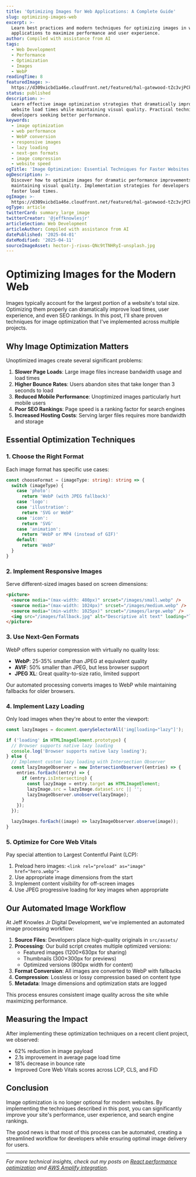 ```yaml
---
title: 'Optimizing Images for Web Applications: A Complete Guide'
slug: optimizing-images-web
excerpt: >-
  Learn best practices and modern techniques for optimizing images in web
  applications to maximize performance and user experience.
author: Compiled with assistance from AI
tags:
  - Web Development
  - Performance
  - Optimization
  - Images
  - WebP
readingTime: 8
featuredImage: >-
  https://d309xicbd1a46e.cloudfront.net/featured/hal-gatewood-tZc3vjPCk-Q-unsplash.webp
status: published
description: >-
  Learn effective image optimization strategies that dramatically improve
  website load times while maintaining visual quality. Practical techniques for
  developers seeking better performance.
keywords:
  - image optimization
  - web performance
  - WebP conversion
  - responsive images
  - lazy loading
  - next-gen formats
  - image compression
  - website speed
ogTitle: 'Image Optimization: Essential Techniques for Faster Websites'
ogDescription: >-
  Discover how to optimize images for dramatic performance improvements while
  maintaining visual quality. Implementation strategies for developers seeking
  faster load times.
ogImage: >-
  https://d309xicbd1a46e.cloudfront.net/featured/hal-gatewood-tZc3vjPCk-Q-unsplash.webp
ogType: article
twitterCard: summary_large_image
twitterCreator: '@jeffknowlesjr'
articleSection: Web Development
articleAuthor: Compiled with assistance from AI
datePublished: '2025-04-01'
dateModified: '2025-04-11'
sourceImageAsset: hector-j-rivas-QNc9tTNHRyI-unsplash.jpg
---
```


# Optimizing Images for the Modern Web

Images typically account for the largest portion of a website's total size. Optimizing them properly can dramatically improve load times, user experience, and even SEO rankings. In this post, I'll share proven techniques for image optimization that I've implemented across multiple projects.

## Why Image Optimization Matters

Unoptimized images create several significant problems:

1. **Slower Page Loads**: Large image files increase bandwidth usage and load times
2. **Higher Bounce Rates**: Users abandon sites that take longer than 3 seconds to load
3. **Reduced Mobile Performance**: Unoptimized images particularly hurt mobile users
4. **Poor SEO Rankings**: Page speed is a ranking factor for search engines
5. **Increased Hosting Costs**: Serving larger files requires more bandwidth and storage

## Essential Optimization Techniques

### 1. Choose the Right Format

Each image format has specific use cases:

```typescript
const chooseFormat = (imageType: string): string => {
  switch (imageType) {
    case 'photo':
      return 'WebP (with JPEG fallback)'
    case 'logo':
    case 'illustration':
      return 'SVG or WebP'
    case 'icon':
      return 'SVG'
    case 'animation':
      return 'WebP or MP4 (instead of GIF)'
    default:
      return 'WebP'
  }
}
```

### 2. Implement Responsive Images

Serve different-sized images based on screen dimensions:

```html
<picture>
  <source media="(max-width: 480px)" srcset="/images/small.webp" />
  <source media="(max-width: 1024px)" srcset="/images/medium.webp" />
  <source media="(min-width: 1025px)" srcset="/images/large.webp" />
  <img src="/images/fallback.jpg" alt="Descriptive alt text" loading="lazy" />
</picture>
```

### 3. Use Next-Gen Formats

WebP offers superior compression with virtually no quality loss:

- **WebP**: 25-35% smaller than JPEG at equivalent quality
- **AVIF**: 50% smaller than JPEG, but less browser support
- **JPEG XL**: Great quality-to-size ratio, limited support

Our automated processing converts images to WebP while maintaining fallbacks for older browsers.

### 4. Implement Lazy Loading

Only load images when they're about to enter the viewport:

```javascript
const lazyImages = document.querySelectorAll('img[loading="lazy"]');

if ('loading' in HTMLImageElement.prototype) {
  // Browser supports native lazy loading
  console.log('Browser supports native lazy loading');
} else {
  // Implement custom lazy loading with Intersection Observer
  const lazyImageObserver = new IntersectionObserver((entries) => {
    entries.forEach((entry) => {
      if (entry.isIntersecting) {
        const lazyImage = entry.target as HTMLImageElement;
        lazyImage.src = lazyImage.dataset.src || '';
        lazyImageObserver.unobserve(lazyImage);
      }
    });
  });

  lazyImages.forEach((image) => lazyImageObserver.observe(image));
}
```

### 5. Optimize for Core Web Vitals

Pay special attention to Largest Contentful Paint (LCP):

1. Preload hero images: `<link rel="preload" as="image" href="hero.webp">`
2. Use appropriate image dimensions from the start
3. Implement content visibility for off-screen images
4. Use JPEG progressive loading for key images when appropriate

## Our Automated Image Workflow

At Jeff Knowles Jr Digital Development, we've implemented an automated image processing workflow:

1. **Source Files**: Developers place high-quality originals in `src/assets/`
2. **Processing**: Our build script creates multiple optimized versions:
   - Featured images (1200×630px for sharing)
   - Thumbnails (300×300px for previews)
   - Optimized versions (800px width for content)
3. **Format Conversion**: All images are converted to WebP with fallbacks
4. **Compression**: Lossless or lossy compression based on content type
5. **Metadata**: Image dimensions and optimization stats are logged

This process ensures consistent image quality across the site while maximizing performance.

## Measuring the Impact

After implementing these optimization techniques on a recent client project, we observed:

- 62% reduction in image payload
- 2.1s improvement in average page load time
- 18% decrease in bounce rate
- Improved Core Web Vitals scores across LCP, CLS, and FID

## Conclusion

Image optimization is no longer optional for modern websites. By implementing the techniques described in this post, you can significantly improve your site's performance, user experience, and search engine rankings.

The good news is that most of this process can be automated, creating a streamlined workflow for developers while ensuring optimal image delivery for users.

---

_For more technical insights, check out my posts on [React performance optimization](/blog/react-performance-tips) and [AWS Amplify integration](/blog/aws-amplify-cloud-development)._
